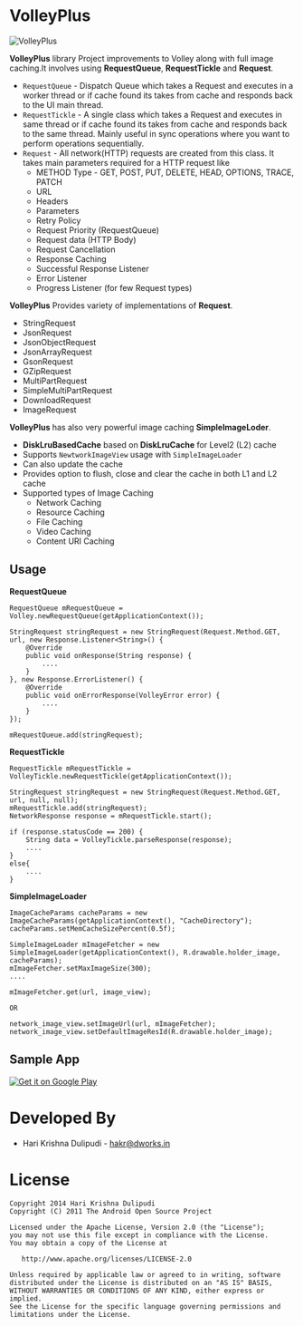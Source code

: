 VolleyPlus
==========
![VolleyPlus](https://github.com/DWorkS/VolleyPlus/raw/master/header.png)

**VolleyPlus** library Project improvements to Volley along with full image caching.It involves using **RequestQueue**, **RequestTickle** and **Request**.
* `RequestQueue` - Dispatch Queue which takes a Request and executes in a worker thread or if cache found its takes from cache and responds back to the UI main thread.
* `RequestTickle` - A single class which takes a Request and executes in same thread or if cache found its takes from cache and responds back to the same thread. Mainly useful in sync operations where you want to perform operations sequentially.
* `Request` - All network(HTTP) requests are created from this class. It takes main parameters required for a HTTP request like
	* METHOD Type - GET, POST, PUT, DELETE, HEAD, OPTIONS, TRACE, PATCH
	* URL 
	* Headers
	* Parameters
	* Retry Policy
	* Request Priority (RequestQueue)
	* Request data (HTTP Body)
	* Request Cancellation
	* Response Caching
	* Successful Response Listener
	* Error Listener  
	* Progress Listener (for few Request types)

**VolleyPlus** Provides variety of implementations of **Request**.    
* StringRequest
* JsonRequest
* JsonObjectRequest
* JsonArrayRequest
* GsonRequest
* GZipRequest
* MultiPartRequest
* SimpleMultiPartRequest
* DownloadRequest
* ImageRequest

**VolleyPlus** has also very powerful image caching **SimpleImageLoder**.
* **DiskLruBasedCache** based on **DiskLruCache** for Level2 (L2) cache
* Supports `NewtworkImageView` usage with `SimpleImageLoader`
* Can also update the cache
* Provides option to flush, close and clear the cache in both L1 and L2 cache
* Supported types of Image Caching
    *   Network Caching
    *   Resource Caching
    *   File Caching
    *   Video Caching
    *   Content URI Caching


## Usage
**RequestQueue**
```
RequestQueue mRequestQueue = Volley.newRequestQueue(getApplicationContext());

StringRequest stringRequest = new StringRequest(Request.Method.GET, url, new Response.Listener<String>() {
    @Override
    public void onResponse(String response) {
    	....
    }
}, new Response.ErrorListener() {
    @Override
    public void onErrorResponse(VolleyError error) {
    	....
    }
});

mRequestQueue.add(stringRequest);
```

**RequestTickle**
```
RequestTickle mRequestTickle = VolleyTickle.newRequestTickle(getApplicationContext());

StringRequest stringRequest = new StringRequest(Request.Method.GET, url, null, null);
mRequestTickle.add(stringRequest);
NetworkResponse response = mRequestTickle.start();

if (response.statusCode == 200) {
	String data = VolleyTickle.parseResponse(response);
	....
}
else{
	....
}

```

**SimpleImageLoader**
```
ImageCacheParams cacheParams = new ImageCacheParams(getApplicationContext(), "CacheDirectory");
cacheParams.setMemCacheSizePercent(0.5f);

SimpleImageLoader mImageFetcher = new SimpleImageLoader(getApplicationContext(), R.drawable.holder_image, cacheParams);
mImageFetcher.setMaxImageSize(300);
....

mImageFetcher.get(url, image_view);

OR

network_image_view.setImageUrl(url, mImageFetcher);
network_image_view.setDefaultImageResId(R.drawable.holder_image);

```

## Sample App

[![Get it on Google Play](http://www.android.com/images/brand/get_it_on_play_logo_small.png)](http://play.google.com/store/apps/details?id=com.volley.demo)


Developed By
============

* Hari Krishna Dulipudi - <hakr@dworks.in>


License
=======

    Copyright 2014 Hari Krishna Dulipudi
    Copyright (C) 2011 The Android Open Source Project

    Licensed under the Apache License, Version 2.0 (the "License");
    you may not use this file except in compliance with the License.
    You may obtain a copy of the License at

       http://www.apache.org/licenses/LICENSE-2.0

    Unless required by applicable law or agreed to in writing, software
    distributed under the License is distributed on an "AS IS" BASIS,
    WITHOUT WARRANTIES OR CONDITIONS OF ANY KIND, either express or implied.
    See the License for the specific language governing permissions and
    limitations under the License.

